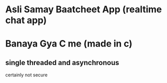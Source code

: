 # Asli Samay Baatcheet App (realtime chat app) 
# Banaya Gya C me (made in c)
## single threaded and asynchronous
certainly not secure
